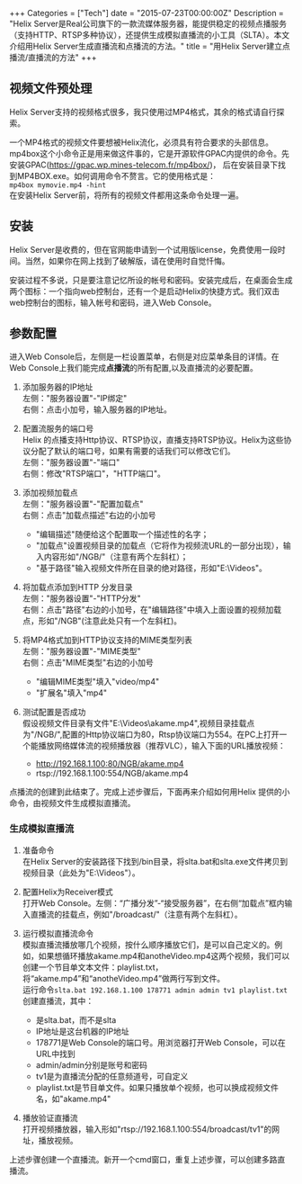 +++
Categories = ["Tech"]
date = "2015-07-23T00:00:00Z"
Description = "Helix Server是Real公司旗下的一款流媒体服务器，能提供稳定的视频点播服务（支持HTTP、RTSP多种协议），还提供生成模拟直播流的小工具（SLTA）。本文介绍用Helix Server生成直播流和点播流的方法。"
title = "用Helix Server建立点播流/直播流的方法"
+++

## 视频文件预处理
Helix Server支持的视频格式很多，我只使用过MP4格式，其余的格式请自行探索。     

一个MP4格式的视频文件要想被Helix流化，必须具有符合要求的头部信息。mp4box这个小命令正是用来做这件事的，它是开源软件GPAC内提供的命令。先安装GPAC(https://gpac.wp.mines-telecom.fr/mp4box/)， 后在安装目录下找到MP4BOX.exe。如何调用命令不赘言。它的使用格式是：      
`mp4box mymovie.mp4 -hint`    
在安装Helix Server前，将所有的视频文件都用这条命令处理一遍。    

## 安装
Helix Server是收费的，但在官网能申请到一个试用版license，免费使用一段时间。当然，如果你在网上找到了破解版，请在使用时自觉忏悔。    

安装过程不多说，只是要注意记忆所设的帐号和密码。安装完成后，在桌面会生成两个图标：一个指向web控制台，还有一个是启动Helix的快捷方式。我们双击web控制台的图标，输入帐号和密码，进入Web Console。    

## 参数配置
进入Web Console后，左侧是一栏设置菜单，右侧是对应菜单条目的详情。在Web Console上我们能完成**点播流**的所有配置,以及直播流的必要配置。   

1.  添加服务器的IP地址   
左侧："服务器设置"-"IP绑定"    
右侧：点击小加号，输入服务器的IP地址。    

2. 配置流服务的端口号    
Helix 的点播支持Http协议、RTSP协议，直播支持RTSP协议。Helix为这些协议分配了默认的端口号，如果有需要的话我们可以修改它们。   
左侧："服务器设置"-"端口"    
右侧：修改"RTSP端口"，"HTTP端口"。    

3. 添加视频加载点    
左侧："服务器设置"-"配置加载点"    
右侧：点击"加载点描述"右边的小加号    
	* "编辑描述"随便给这个配置取一个描述性的名字；     
	* "加载点"设置视频目录的加载点（它将作为视频流URL的一部分出现），输入内容形如"/NGB/"（注意有两个左斜杠）；     
	* "基于路径"输入视频文件所在目录的绝对路径，形如"E:\Videos"。    

4. 将加载点添加到HTTP 分发目录    
左侧："服务器设置"-"HTTP分发"   
右侧：点击"路径"右边的小加号，在"编辑路径"中填入上面设置的视频加载点，形如"/NGB"(注意此处只有一个左斜杠)。    

5. 将MP4格式加到HTTP协议支持的MIME类型列表    
左侧："服务器设置"-"MIME类型"    
右侧：点击"MIME类型"右边的小加号    
	* "编辑MIME类型"填入"video/mp4"    
	* "扩展名"填入"mp4"    

6. 测试配置是否成功    
假设视频文件目录有文件"E:\Videos\akame.mp4",视频目录挂载点为"/NGB/",配置的Http协议端口为80，Rtsp协议端口为554。在PC上打开一个能播放网络媒体流的视频播放器（推荐VLC），输入下面的URL播放视频：     
    * http://192.168.1.100:80/NGB/akame.mp4     
    * rtsp://192.168.1.100:554/NGB/akame.mp4    

点播流的创建到此结束了。完成上述步骤后，下面再来介绍如何用Helix 提供的小命令，由视频文件生成模拟直播流。    

### 生成模拟直播流
1. 准备命令   
在Helix Server的安装路径下找到/bin目录，将slta.bat和slta.exe文件拷贝到视频目录（此处为"E:\Videos\"）。

2. 配置Helix为Receiver模式    
打开Web Console。左侧：“广播分发”-“接受服务器”，在右侧“加载点”框内输入直播流的挂载点，例如"/broadcast/"（注意有两个左斜杠）。    

3. 运行模拟直播流命令    
模拟直播流播放哪几个视频，按什么顺序播放它们，是可以自己定义的。例如，如果想循环播放akame.mp4和anotheVideo.mp4这两个视频，我们可以创建一个节目单文本文件：playlist.txt，将“akame.mp4”和“anotheVideo.mp4”做两行写到文件。  
运行命令`slta.bat 192.168.1.100 178771 admin admin tv1 playlist.txt`创建直播流，其中：  
	* 是slta.bat，而不是slta           
	* IP地址是这台机器的IP地址                  
	* 178771是Web Console的端口号。用浏览器打开Web Console，可以在URL中找到              
	* admin/admin分别是账号和密码        
	* tv1是为直播流分配的任意频道号，可自定义       
	* playlist.txt是节目单文件。如果只播放单个视频，也可以换成视频文件名，如"akame.mp4"     

4. 播放验证直播流    
打开视频播放器，输入形如"rtsp://192.168.1.100:554/broadcast/tv1"的网址，播放视频。   

上述步骤创建一个直播流。新开一个cmd窗口，重复上述步骤，可以创建多路直播流。   



